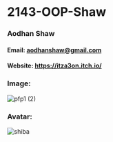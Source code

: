 # 2143-OOP-Shaw
### Aodhan Shaw
#### Email: aodhanshaw@gmail.com
#### Website: https://itza3on.itch.io/
### Image:
![pfp1 (2)](https://user-images.githubusercontent.com/35848877/131001771-f1fd0c7d-4334-47de-93ab-3fd09bba2d5c.jpg)
### Avatar:
![shiba](https://user-images.githubusercontent.com/35848877/131002374-13cb7e43-9ce8-43b7-b977-fd4452256e82.jpg)
